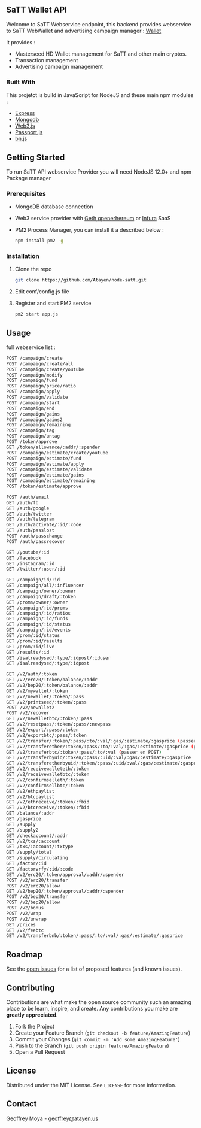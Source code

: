 

<!-- ABOUT THE PROJECT -->
## SaTT Wallet API



Welcome to SaTT Webservice endpoint, this backend provides webservice to SaTT WebWallet and advertising campaign manager : [Wallet](https://satt.atayen.us/)

It provides :
* Masterseed HD Wallet management for SaTT and other main cryptos.
* Transaction management
* Advertising campaign management


### Built With

This projetct is build in JavaScript for NodeJS and these main npm modules :
* [Express](https://expressjs.com/)
* [Mongodb](https://github.com/mongodb/node-mongodb-native)
* [Web3.js](https://web3js.readthedocs.io/en/v1.3.0/)
* [Passport.js](http://www.passportjs.org/)
* [bn.js](https://github.com/indutny/bn.js/)



<!-- GETTING STARTED -->
## Getting Started

To run SaTT API webservice Provider you will need NodeJS 12.0+ and npm Package manager

### Prerequisites


* MongoDB database connection
* Web3 service provider with [Geth](https://geth.ethereum.org/),[openerhereum](https://github.com/openethereum/openethereum) or [Infura](https://infura.io/) SaaS
* PM2 Process Manager, you can install it a described below : 

   ```sh
   npm install pm2 -g
   ```
 

### Installation


1. Clone the repo
   ```sh
   git clone https://github.com/Atayen/node-satt.git
   ```
2. Edit conf/config.js file

3. Register and start PM2 service 
   ```sh
   pm2 start app.js
   ```

<!-- USAGE EXAMPLES -->
## Usage

full webservice list : 

   ```sh
   POST /campaign/create
POST /campaign/create/all
POST /campaign/create/youtube
POST /campaign/modify
POST /campaign/fund
POST /campaign/price/ratio
POST /campaign/apply
POST /campaign/validate
POST /campaign/start
POST /campaign/end
POST /campaign/gains
POST /campaign/gains2
POST /campaign/remaining
POST /campaign/tag
POST /campaign/untag
POST /token/approve
GET /token/allowance/:addr/:spender
POST /campaign/estimate/create/youtube
POST /campaign/estimate/fund
POST /campaign/estimate/apply
POST /campaign/estimate/validate
POST /campaign/estimate/gains
POST /campaign/estimate/remaining
POST /token/estimate/approve

POST /auth/email
GET /auth/fb
GET /auth/google
GET /auth/twitter
GET /auth/telegram
GET /auth/activate/:id/:code
GET /auth/passlost
POST /auth/passchange
POST /auth/passrecover

GET /youtube/:id
GET /facebook
GET /instagram/:id
GET /twitter/:user/:id

GET /campaign/id/:id
GET /campaign/all/:influencer
GET /campaign/owner/:owner
GET /campaign/draft/:token
GET /proms/owner/:owner
GET /campaign/:id/proms
GET /campaign/:id/ratios
GET /campaign/:id/funds
GET /campaign/:id/status
GET /campaign/:id/events
GET /prom/:id/status
GET /prom/:id/results
GET /prom/:id/live
GET /results/:id
GET /isalreadysed/:type/:idpost/:iduser
GET /isalreadysed/:type/:idpost

GET /v2/auth/:token
GET /v2/erc20/:token/balance/:addr
GET /v2/bep20/:token/balance/:addr
GET /v2/mywallet/:token
GET /v2/newallet/:token/:pass
GET /v2/printseed/:token/:pass
POST /v2/newallet2
POST /v2/recover
GET /v2/newalletbtc/:token/:pass
GET /v2/resetpass/:token/:pass/:newpass
GET /v2/export/:pass/:token
GET /v2/exportbtc/:pass/:token
GET /v2/transfer/:token/:pass/:to/:val/:gas/:estimate/:gasprice (passer en POST)
GET /v2/transferether/:token/:pass/:to/:val/:gas/:estimate/:gasprice (passer en POST)
GET /v2/transferbtc/:token/:pass/:to/:val (passer en POST)
GET /v2/transferbyuid/:token/:pass/:uid/:val/:gas/:estimate/:gasprice
GET /v2/transferetherbyuid/:token/:pass/:uid/:val/:gas/:estimate/:gasprice
GET /v2/receivewalleteth/:token
GET /v2/receivewalletbtc/:token
GET /v2/confirmselleth/:token
GET /v2/confirmsellbtc/:token
GET /v2/ethpaylist
GET /v2/btcpaylist
GET /v2/ethreceive/:token/:fbid
GET /v2/btcreceive/:token/:fbid
GET /balance/:addr
GET /gasprice
GET /supply
GET /supply2
GET /checkaccount/:addr
GET /v2/txs/:account
GET /txs/:account/:txtype
GET /supply/total
GET /supply/circulating
GET /factor/:id
GET /factorvrfy/:id/:code
GET /v2/erc20/:token/approval/:addr/:spender
POST /v2/erc20/transfer
POST /v2/erc20/allow
GET /v2/bep20/:token/approval/:addr/:spender
POST /v2/bep20/transfer
POST /v2/bep20/allow
POST /v2/bonus
POST /v2/wrap
POST /v2/unwrap
GET /prices
GET /v2/feebtc
GET /v2/transferbnb/:token/:pass/:to/:val/:gas/:estimate/:gasprice
   ```




<!-- ROADMAP -->
## Roadmap

See the [open issues](https://github.com/Atayen/node-satt/issues) for a list of proposed features (and known issues).



<!-- CONTRIBUTING -->
## Contributing

Contributions are what make the open source community such an amazing place to be learn, inspire, and create. Any contributions you make are **greatly appreciated**.

1. Fork the Project
2. Create your Feature Branch (`git checkout -b feature/AmazingFeature`)
3. Commit your Changes (`git commit -m 'Add some AmazingFeature'`)
4. Push to the Branch (`git push origin feature/AmazingFeature`)
5. Open a Pull Request



<!-- LICENSE -->
## License

Distributed under the MIT License. See `LICENSE` for more information.



<!-- CONTACT -->
## Contact

Geoffrey Moya - geoffrey@atayen.us




